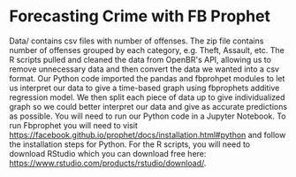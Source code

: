# Forecasting Crime with FB Prophet

Data/ contains csv files with number of offenses.
The zip file contains number of offenses grouped by each category, e.g. Theft, Assault, etc.
The R scripts pulled and cleaned the data from OpenBR's API, allowing us to remove unnecessary data and then convert the data we wanted into a csv format. Our Python code imported the pandas and fbprohpet modules to let us interpret our data to give a time-based graph using fbprophets additive regression model. We then split each piece of data up to give individualized graph so we could better interpret our data and give as accurate predictions as possible.
You will need to run our Python code in a Jupyter Notebook. To run Fbprophet you will need to visit https://facebook.github.io/prophet/docs/installation.html#python and follow the installation steps for Python.
For the R scripts, you will need to download RStudio which you can download free here: https://www.rstudio.com/products/rstudio/download/.

